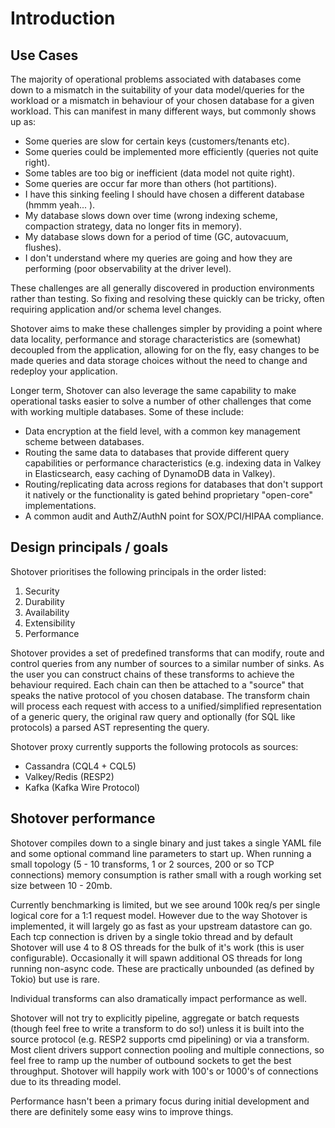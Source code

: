 # Introduction

## Use Cases

The majority of operational problems associated with databases come down to a mismatch in the suitability of your data
model/queries for the workload or a mismatch in behaviour of your chosen database for a given workload. This can manifest
in many different ways, but commonly shows up as:

* Some queries are slow for certain keys (customers/tenants etc).
* Some queries could be implemented more efficiently (queries not quite right).
* Some tables are too big or inefficient (data model not quite right).
* Some queries are occur far more than others (hot partitions).
* I have this sinking feeling I should have chosen a different database (hmmm yeah... ).
* My database slows down over time (wrong indexing scheme, compaction strategy, data no longer fits in memory).
* My database slows down for a period of time (GC, autovacuum, flushes).
* I don't understand where my queries are going and how they are performing (poor observability at the driver level).

These challenges are all generally discovered in production environments rather than testing. So fixing and resolving these quickly can be tricky, often requiring application and/or schema level changes.

Shotover aims to make these challenges simpler by providing a point where data locality, performance and storage characteristics are (somewhat) decoupled from the application, allowing for on the fly, easy changes to be made queries and data storage choices without the need to change and redeploy your application.

Longer term, Shotover can also leverage the same capability to make operational tasks easier to solve a number of other challenges that come with working multiple databases. Some of these include:

* Data encryption at the field level, with a common key management scheme between databases.
* Routing the same data to databases that provide different query capabilities or performance characteristics (e.g. indexing data in Valkey in Elasticsearch, easy caching of DynamoDB data in Valkey).
* Routing/replicating data across regions for databases that don't support it natively or the functionality is gated behind proprietary "open-core" implementations.
* A common audit and AuthZ/AuthN point for SOX/PCI/HIPAA compliance.

## Design principals / goals

Shotover prioritises the following principals in the order listed:

1. Security
2. Durability
3. Availability
4. Extensibility
5. Performance

Shotover provides a set of predefined transforms that can modify, route and control queries from any number of sources to a similar number of sinks. As the user you can construct chains of these transforms to achieve the behaviour required. Each chain can then be attached to a "source" that speaks the native protocol of you chosen database. The transform chain will process each request with access to a unified/simplified representation of a generic query, the original raw query and optionally (for SQL like protocols) a parsed AST representing the query.

Shotover proxy currently supports the following protocols as sources:

* Cassandra (CQL4 + CQL5)
* Valkey/Redis (RESP2)
* Kafka (Kafka Wire Protocol)

## Shotover performance

Shotover compiles down to a single binary and just takes a single YAML file and some optional command line parameters to start up. When running a small topology (5 - 10 transforms, 1 or 2 sources, 200 or so TCP connections) memory consumption is rather small with a rough working set size between 10 - 20mb.

Currently benchmarking is limited, but we see around 100k req/s per single logical core for a 1:1 request model. However due to the way Shotover is implemented, it will largely go as fast as your upstream datastore can go. Each tcp connection is driven by a single tokio thread and by default Shotover will use 4 to 8 OS threads for the bulk of it's work (this is user configurable). Occasionally it will spawn additional OS threads for long running non-async code. These are practically unbounded (as defined by Tokio) but use is rare.

Individual transforms can also dramatically impact performance as well.

Shotover will not try to explicitly pipeline, aggregate or batch requests (though feel free to write a transform to do so!) unless it is built into the source protocol (e.g. RESP2 supports cmd pipelining) or via a transform. Most client drivers support connection pooling and multiple connections, so feel free to ramp up the number of outbound sockets to get the best throughput. Shotover will happily work with 100's or 1000's of connections due to its threading model.

Performance hasn't been a primary focus during initial development and there are definitely some easy wins to improve things.
